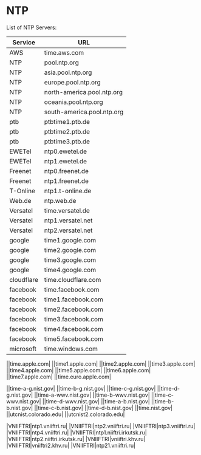 # NTP

List of NTP Servers:

| Service  | URL                        |
|----------|----------------------------|
| AWS      | time.aws.com               |
| NTP      | pool.ntp.org               |
| NTP      | asia.pool.ntp.org          |
| NTP      | europe.pool.ntp.org        |
| NTP      | north-america.pool.ntp.org |
| NTP      | oceania.pool.ntp.org       |
| NTP      | south-america.pool.ntp.org |
| ptb      | ptbtime1.ptb.de            |
| ptb      | ptbtime2.ptb.de            |
| ptb      | ptbtime3.ptb.de            |
| EWETel   | ntp0.ewetel.de             |
| EWETel   | ntp1.ewetel.de             |
| Freenet  | ntp0.freenet.de            |
| Freenet  | ntp1.freenet.de            |
| T-Online | ntp1.t-online.de           |
| Web.de   | ntp.web.de                 |
| Versatel | time.versatel.de           |
| Versatel | ntp1.versatel.net          |
| Versatel | ntp2.versatel.net          |
|google|time1.google.com|
|google|time2.google.com|
|google|time3.google.com|
|google|time4.google.com|
|cloudflare|time.cloudflare.com|
|facebook|time.facebook.com|
|facebook|time1.facebook.com|
|facebook|time2.facebook.com|
|facebook|time3.facebook.com|
|facebook|time4.facebook.com|
|facebook|time5.facebook.com|
|microsoft|time.windows.com|

||time.apple.com|
||time1.apple.com|
||time2.apple.com|
||time3.apple.com|
||time4.apple.com|
||time5.apple.com|
||time6.apple.com|
||time7.apple.com|
||time.euro.apple.com|


||time-a-g.nist.gov|
||time-b-g.nist.gov|
||time-c-g.nist.gov|
||time-d-g.nist.gov|
||time-a-wwv.nist.gov|
||time-b-wwv.nist.gov|
||time-c-wwv.nist.gov|
||time-d-wwv.nist.gov|
||time-a-b.nist.gov|
||time-b-b.nist.gov|
||time-c-b.nist.gov|
||time-d-b.nist.gov|
||time.nist.gov|
||utcnist.colorado.edu|
||utcnist2.colorado.edu|


|VNIIFTRI|ntp1.vniiftri.ru|
|VNIIFTRI|ntp2.vniiftri.ru|
|VNIIFTRI|ntp3.vniiftri.ru|
|VNIIFTRI|ntp4.vniiftri.ru|
|VNIIFTRI|ntp1.niiftri.irkutsk.ru|
|VNIIFTRI|ntp2.niiftri.irkutsk.ru|
|VNIIFTRI|vniiftri.khv.ru|
|VNIIFTRI|vniiftri2.khv.ru|
|VNIIFTRI|ntp21.vniiftri.ru|
